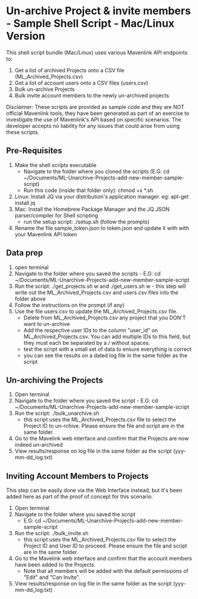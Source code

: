 # Un-archive Project & invite members - Sample Shell Script - Mac/Linux Version #

This shell script bundle (Mac/Linux) uses various Mavenlink API endpoints to:

  1. Get a list of archived Projects onto a CSV file (ML_Archived_Projects.csv)
  2. Get a list of account users onto a CSV files (users.csv)
  3. Bulk un-archive Projects
  4. Bulk invite account members to the newly un-archived projects

Disclaimer: These scripts are provided as sample code and they are NOT official Mavenlink tools, they have been generated as part of an exercise to investigate the use of Mavenlink's API based on specific scenarios. The developer accepts no liability for any issues that could arise from using these scripts.

## Pre-Requisites ##

  1. Make the shell scripts executable
      - Navigate to the folder where you cloned the scripts (E.G: cd ~/Documents/ML-Unarchive-Projects-add-new-member-sample-script)
      - Run this code (inside that folder only): chmod +x *.sh
  2. Linux: Install JQ via your distribution's application manager. eg: apt-get install jq
  3. Mac: Install the Homebrew Package Manager and the JQ JSON parser/compiler for Shell scripting
     - run the setup script: ./setup.sh (follow the prompts)
  4. Rename the file sample_token.json to token.json and update it with with your Mavenlink API token

## Data prep ##

  1. open terminal
  2. Navigate to the folder where you saved the scripts
    - E.G: cd ~/Documents/ML-Unarchive-Projects-add-new-member-sample-script
  3. Run the script: ./get_projects.sh w and ./get_users.sh w
    - this step will write out the ML_Archived_Projects.csv and users.csv files into the folder above
  4. Follow the instructions on the prompt (if any)
  5. Use the file users.csv to update the ML_Archived_Projects.csv file.
      - Delete from ML_Archived_Projects.csv any project that you DON'T want to un-archive
      - Add the respective user IDs to the column "user_id" on ML_Archived_Projects.csv. You can add multiple IDs to this field, but they must each be separated by a / without spaces.
      - test the script with a small set of data to ensure everything is correct
      - you can see the results on a dated log file in the same folder as the script

## Un-archiving the Projects ##

  1. Open terminal
  2. Navigate to the folder where you saved the script
    - E.G: cd ~/Documents/ML-Unarchive-Projects-add-new-member-sample-script
  3. Run the script: ./bulk_unarchive.sh
      - this script uses the ML_Archived_Projects.csv file to select the Project ID to un-rchive. Please ensure the file and script are in the same folder.
  4. Go to the Mavelink web interface and confirm that the Projects are now indeed un-archived
  5. View results/response on log file in the same folder as the script (yyy-mm-dd_log.txt)

## Inviting Account Members to Projects ##
This step can be easily done via the Web Interface instead, but it's been added here as part of the proof of concept for this scenario.

  1. Open terminal
  2. Navigate to the folder where you saved the script
      - E.G: cd ~/Documents/ML-Unarchive-Projects-add-new-member-sample-script
  3. Run the script: ./bulk_invite.sh
      - this script uses the ML_Archived_Projects.csv file to select the Project ID and User ID to proceed. Please ensure the file and script are in the same folder.
  4. Go to the Mavelink web interface and confirm that the account members have been added to the Projects.
      - Note that all members will be added with the default permissions of "Edit" and "Can Invite".
  5. View results/response on log file in the same folder as the script (yyy-mm-dd_log.txt)
